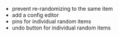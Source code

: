 - prevent re-randomizing to the same item
- add a config editor
- pins for individual random items
- undo button for individual random items
